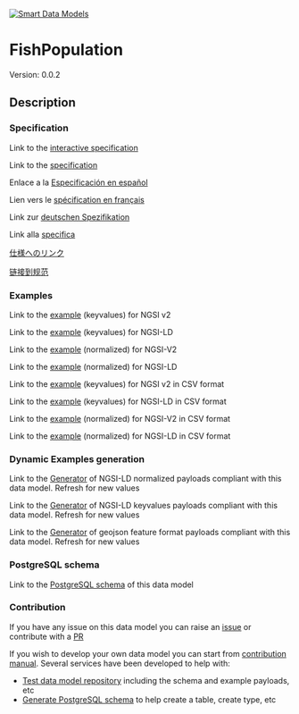 [![Smart Data Models](https://smartdatamodels.org/wp-content/uploads/2022/01/SmartDataModels_logo.png "Logo")](https://smartdatamodels.org)
# FishPopulation
Version: 0.0.2

## Description 


### Specification

Link to the [interactive specification](https://swagger.lab.fiware.org/?url=https://smart-data-models.github.io/dataModel.Aquaculture/FishPopulation/swagger.yaml)

Link to the [specification](https://github.com/smart-data-models/dataModel.Aquaculture/blob/master/FishPopulation/doc/spec.md)

Enlace a la [Especificación en español](https://github.com/smart-data-models/dataModel.Aquaculture/blob/master/FishPopulation/doc/spec_ES.md)

Lien vers le [spécification en français](https://github.com/smart-data-models/dataModel.Aquaculture/blob/master/FishPopulation/doc/spec_FR.md)

Link zur [deutschen Spezifikation](https://github.com/smart-data-models/dataModel.Aquaculture/blob/master/FishPopulation/doc/spec_DE.md)

Link alla [specifica](https://github.com/smart-data-models/dataModel.Aquaculture/blob/master/FishPopulation/doc/spec_IT.md)

[仕様へのリンク](https://github.com/smart-data-models/dataModel.Aquaculture/blob/master/FishPopulation/doc/spec_JA.md)

[链接到规范](https://github.com/smart-data-models/dataModel.Aquaculture/blob/master/FishPopulation/doc/spec_ZH.md)
### Examples

Link to the [example](https://smart-data-models.github.io/dataModel.Aquaculture/FishPopulation/examples/example.json) (keyvalues) for NGSI v2

Link to the [example](https://smart-data-models.github.io/dataModel.Aquaculture/FishPopulation/examples/example.jsonld) (keyvalues) for NGSI-LD

Link to the [example](https://smart-data-models.github.io/dataModel.Aquaculture/FishPopulation/examples/example-normalized.json) (normalized) for NGSI-V2

Link to the [example](https://smart-data-models.github.io/dataModel.Aquaculture/FishPopulation/examples/example-normalized.jsonld) (normalized) for NGSI-LD

Link to the [example](https://github.com/smart-data-models/dataModel.Aquaculture/blob/master/FishPopulation/examples/example.json.csv) (keyvalues) for NGSI v2 in CSV format

Link to the [example](https://github.com/smart-data-models/dataModel.Aquaculture/blob/master/FishPopulation/examples/example.jsonld.csv) (keyvalues) for NGSI-LD in CSV format

Link to the [example](https://github.com/smart-data-models/dataModel.Aquaculture/blob/master/FishPopulation/examples/example-normalized.json.csv) (normalized) for NGSI-V2 in CSV format

Link to the [example](https://github.com/smart-data-models/dataModel.Aquaculture/blob/master/FishPopulation/examples/example-normalized.jsonld.csv) (normalized) for NGSI-LD in CSV format
### Dynamic Examples generation

Link to the [Generator](https://smartdatamodels.org/extra/ngsi-ld_generator.php?schemaUrl=https://raw.githubusercontent.com/smart-data-models/dataModel.Aquaculture/master/FishPopulation/schema.json&email=info@smartdatamodels.org) of NGSI-LD normalized payloads compliant with this data model. Refresh for new values

Link to the [Generator](https://smartdatamodels.org/extra/ngsi-ld_generator_keyvalues.php?schemaUrl=https://raw.githubusercontent.com/smart-data-models/dataModel.Aquaculture/master/FishPopulation/schema.json&email=info@smartdatamodels.org) of NGSI-LD keyvalues payloads compliant with this data model. Refresh for new values

Link to the [Generator](https://smartdatamodels.org/extra/geojson_features_generator.php?schemaUrl=https://raw.githubusercontent.com/smart-data-models/dataModel.Aquaculture/master/FishPopulation/schema.json&email=info@smartdatamodels.org) of geojson feature format payloads compliant with this data model. Refresh for new values
### PostgreSQL schema

Link to the [PostgreSQL schema](https://github.com/smart-data-models/dataModel.Aquaculture/blob/master/FishPopulation/schema.sql) of this data model
### Contribution

 If you have any issue on this data model you can raise an [issue](https://github.com/smart-data-models/dataModel.Aquaculture/issues)  or contribute with a [PR](https://github.com/smart-data-models/dataModel.Aquaculture/pulls)

 If you wish to develop your own data model you can start from [contribution manual](https://bit.ly/contribution_manual). Several services have been developed to help with: 
 - [Test data model repository](https://smartdatamodels.org/index.php/data-models-contribution-api/) including the schema and example payloads, etc
 - [Generate PostgreSQL schema](https://smartdatamodels.org/index.php/sql-service/) to help create a table, create type, etc